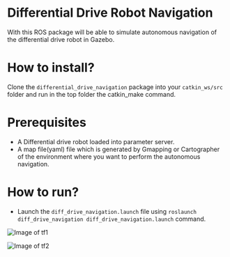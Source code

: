 # Differential Drive Robot Navigation

With this ROS package will be able to simulate autonomous navigation of the differential drive robot in Gazebo.


# How to install?

Clone the `differential_drive_navigation` package into your `catkin_ws/src` folder and run in the top folder the catkin_make command.

# Prerequisites

+ A Differential drive robot loaded into parameter server.
+ A map file(yaml) file which is generated by Gmapping or Cartographer of the environment where you want to perform the autonomous navigation.

# How to run?

+ Launch the `diff_drive_navigation.launch` file using `roslaunch diff_drive_navigation diff_drive_navigation.launch` command.

![Image of tf1](https://github.com/nerellasureshkumar7/differential_drive_navigation/blob/master/diff_drive_navigation/tf/rosgraph.png/tf/rosgraph.png)


![Image of tf2](https://github.com/nerellasureshkumar7/differential_drive_navigation/blob/master/diff_drive_navigation/tf/rosgraph.png/tf/rosgraph1.png)

